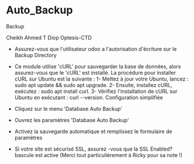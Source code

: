 # Auto_Backup
Backup

Cheikh  Ahmed T Diop
Optesis-CTD



- Assurez-vous que l'utilisateur odoo a l'autorisation d'écriture sur le Backup Directory
- Ce module utilise 'cURL' pour sauvegarder la base de données, alors assurez-vous que le 'cURL' est installé.
 La procédure pour installer cURL sur Ubuntu est la suivante :
   1- Mettez à jour votre Ubuntu, lancez : sudo apt update && sudo apt upgrade.
   2- Ensuite, installez cURL, exécutez : sudo apt install curl.
   3- Vérifiez l'installation de cURL sur Ubuntu en exécutant : curl --version.
Configuration simplifiée

- Cliquez sur le menu 'Database Auto Backup'
- Ouvrez les paramètres 'Database Auto Backup'
- Activez la sauvegarde automatique et remplissez le formulaire de paramètres
- Si votre site est sécurisé SSL, assurez -vous que la SSL Enabled?bascule est active (Merci tout particulièrement à Ricky pour sa note !)